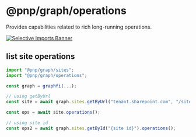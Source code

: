 # @pnp/graph/operations

Provides capabilities related to rich long-running operations.

[![Selective Imports Banner](https://img.shields.io/badge/Selective%20Imports-informational.svg)](../concepts/selective-imports.md)  

## list site operations

```TypeScript
import "@pnp/graph/sites";
import "@pnp/graph/operations";

const graph = graphfi(...);

// using getByUrl
const site = await graph.sites.getByUrl("tenant.sharepoint.com", "/sites/dev");

const ops = await site.operations();

// using site id
const ops2 = await graph.sites.getById("{site id}").operations();
```
